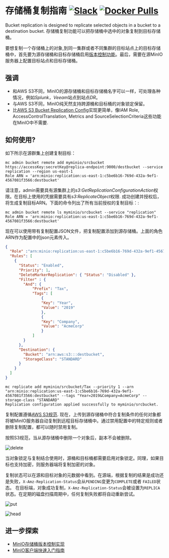 # 存储桶复制指南 [![Slack](https://slack.min.io/slack?type=svg)](https://slack.min.io) [![Docker Pulls](https://img.shields.io/docker/pulls/minio/minio.svg?maxAge=157680000)](https://hub.docker.com/r/minio/minio/)

Bucket replication is designed to replicate selected objects in a bucket to a destination bucket.
存储桶复制功能可以把存储桶中选中的对象复制到目标存储桶。

要想复制一个存储桶上的对象,到同一集群或者不同集群的目标站点上的目标存储桶中，首先要为源存储桶和目标存储桶启用[版本控制功能](https://docs.minio.io/docs/minio-bucket-versioning-guide.html)。最后，需要在源MinIO服务器上配置目标站点和目标存储桶。

##  强调
- 和AWS S3不同，MinIO的源存储桶和目标存储桶名字可以一样，可处理各种情况，例如*Splunk*，*Veeam*站点到站点*DR*。
- 与AWS S3不同，MinIO纯天然支持跨源桶和目标桶的对象锁定保留。
- 比[AWS S3 Bucket Replication Config](https://docs.aws.amazon.com/AmazonS3/latest/dev/replication-add-config.html)实现更简单，像IAM Role, AccessControlTranslation, Metrics and SourceSelectionCriteria这些功能在MinIO中不需要.

## 如何使用?
如下所示在源群集上创建复制目标：

```
mc admin bucket remote add myminio/srcbucket https://accessKey:secretKey@replica-endpoint:9000/destbucket --service replication --region us-east-1
Role ARN = 'arn:minio:replication:us-east-1:c5be6b16-769d-432a-9ef1-4567081f3566:destbucket'
```

请注意，admin需要具有源集群上的*s3:GetReplicationConfigurationAction*权限。在目标上使用的凭据需要具有*s3:ReplicateObject*权限. 成功创建并授权后，将生成复制目标ARN。下面的命令列出了所有当前授权的复制目标：:

```
mc admin bucket remote ls myminio/srcbucket --service "replication"
Role ARN = 'arn:minio:replication:us-east-1:c5be6b16-769d-432a-9ef1-4567081f3566:destbucket'
```

现在可以使用带有复制配置JSON文件，把复制配置添加到源存储桶。上面的角色ARN作为配置中的json元素传入。

```json
{
  "Role" :"arn:minio:replication:us-east-1:c5be6b16-769d-432a-9ef1-4567081f3566:destbucket",
  "Rules": [
    {
      "Status": "Enabled",
      "Priority": 1,
      "DeleteMarkerReplication": { "Status": "Disabled" },
      "Filter" : {
        "And": {
            "Prefix": "Tax",
            "Tags": [
                {
                "Key": "Year",
                "Value": "2019"
                },
                {
                "Key": "Company",
                "Value": "AcmeCorp"
                }
            ]
        }
      },
      "Destination": {
        "Bucket": "arn:aws:s3:::destbucket",
        "StorageClass": "STANDARD"
      }
    }
  ]
}
```

```
mc replicate add myminio/srcbucket/Tax --priority 1 --arn "arn:minio:replication:us-east-1:c5be6b16-769d-432a-9ef1-4567081f3566:destbucket" --tags "Year=2019&Company=AcmeCorp" --storage-class "STANDARD"
Replication configuration applied successfully to myminio/srcbucket.
```

复制配置遵循[AWS S3规范](https://docs.aws.amazon.com/AmazonS3/latest/dev/replication-add-config.html). 现在，上传到源存储桶中符合复制条件的任何对象都将被MinIO服务器自动复制到远程目标存储桶中。通过禁用配置中的特定规则或者删除复制配置，都可以随时禁用复制。


按照S3规范，当从源存储桶中删除一个对象后，副本不会被删除。

![delete](https://raw.githubusercontent.com/minio/minio/master/docs/zh_CN/bucket/replication/DELETE_bucket_replication.png)

当对象锁定与复制结合使用时，源桶和目标桶都需要启用对象锁定。同理，如果目标也支持加密，则服务器端将复制加密的对象。

复制状态可以在源和目标对象的元数据中看到。在源端，根据复制的结果是成功还是失败，`X-Amz-Replication-Status`会从`PENDING`变更为`COMPLETE`或者 `FAILED`状态。 在目标端，对象成功复制，`X-Amz-Replication-Status`会被设置为`REPLICA`状态。在定期的磁盘扫描周期中，任何复制失败都将自动重新尝试。

![put](https://raw.githubusercontent.com/minio/minio/master/docs/zh_CN/bucket/replication/PUT_bucket_replication.png)

![head](https://raw.githubusercontent.com/minio/minio/master/docs/zh_CN/bucket/replication/HEAD_bucket_replication.png)

## 进一步探索
- [MinIO存储桶版本控制实现](https://docs.minio.io/docs/minio-bucket-versioning-guide.html)
- [MinIO客户端快速入门指南](https://docs.minio.io/cn/minio-client-quickstart-guide.html)
